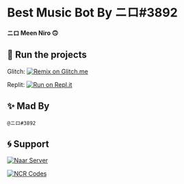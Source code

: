 # **Best Music Bot By ニロ#3892**

**ニロ Meen Niro 🙃**

## 💨 Run the projects

Glitch: [![Remix on Glitch.me](https://cdn.glitch.com/2703baf2-b643-4da7-ab91-7ee2a2d00b5b%2Fremix-button.svg)](https://glitch.com/edit/#!/super-music-bot-by-niro)

Replit: [![Run on Repl.it](https://repl.it/badge/github/SudhanPlayz/Discord-MusicBot)](https://repl.it/@NIR0/super-music-bot-by-niro)

## ✨ Mad By

```@ニロ#3892```

## 🌀 Support

[![Naar Server](https://media.discordapp.net/attachments/756329106953601225/795743580492267560/Screenshot_1.png)](https://discord.gg/rMF3vHajdR)

[![NCR Codes](https://media.discordapp.net/attachments/756329106953601225/795742444854837280/098941bdba1a94f9f7d9b22e1b601329.png)](https://discord.gg/YhfajJaM7R)
